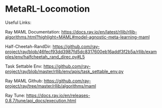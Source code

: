 # MetaRL-Locomotion

Useful Links:

Ray MAML Documentation:
https://docs.ray.io/en/latest/rllib/rllib-algorithms.html?highlight=MAML#model-agnostic-meta-learning-maml

Half-Cheetah-RandDir:
https://github.com/ray-project/ray/blob/46fecf93dd3987fd5dc8317600eb16addf3f2b5a/rllib/examples/env/halfcheetah_rand_direc.py#L5

Task Settable Env:
https://github.com/ray-project/ray/blob/master/rllib/env/apis/task_settable_env.py

Ray MAML Github:
https://github.com/ray-project/ray/tree/master/rllib/algorithms/maml

Ray Tune:
https://docs.ray.io/en/releases-0.8.7/tune/api_docs/execution.html